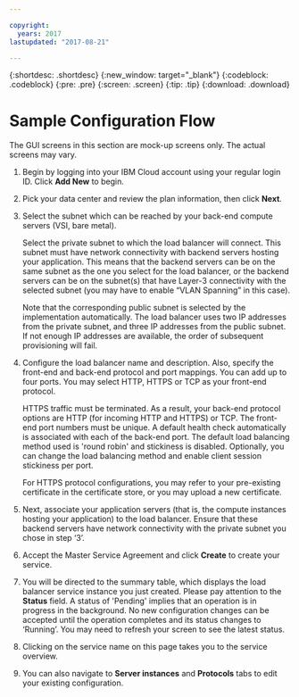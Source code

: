 ```yaml
---

copyright:
  years: 2017
lastupdated: "2017-08-21"

---
```


{:shortdesc: .shortdesc}
{:new_window: target="_blank"}
{:codeblock: .codeblock}
{:pre: .pre}
{:screen: .screen}
{:tip: .tip}
{:download: .download}

# Sample Configuration Flow
The GUI screens in this section are mock-up screens only. The actual screens may vary. 

1. Begin by logging into your IBM Cloud account using your regular login ID. Click **Add New** to begin.

2. Pick your data center and review the plan information, then click **Next**. 

3. Select the subnet which can be reached by your back-end compute servers (VSI, bare metal).

	Select the private subnet to which the load balancer will connect. This subnet must have network connectivity with backend servers hosting your application. This means that the backend servers can be on the same subnet as the one you select for the load balancer, or the backend servers can be on the subnet(s) that have Layer-3 connectivity with the selected subnet (you may have to enable “VLAN Spanning” in this case). 
	
	Note that the corresponding public subnet is selected by the implementation automatically. The load balancer uses two IP addresses from the private subnet, and three IP addresses from the public subnet. If not enough IP addresses are available, the order of subsequent provisioning will fail.
	
4. Configure the load balancer name and description. Also, specify the front-end and back-end protocol and port mappings. You can add up to four ports. You may select HTTP, HTTPS or TCP as your front-end protocol. 

	HTTPS traffic must be terminated. As a result, your back-end protocol options are HTTP (for incoming HTTP and HTTPS) or TCP. The front-end port numbers must be unique. A default health check automatically is associated with each of the back-end port. The default load balancing method used is 'round robin' and stickiness is disabled. Optionally, you can change the load balancing method and enable client session stickiness per port.

	For HTTPS protocol configurations, you may refer to your pre-existing certificate in the certificate store, or you may upload a new certificate.

5. Next, associate your application servers (that is, the compute instances hosting your application) to the load balancer. Ensure that these backend servers have network connectivity with the private subnet you chose in step ‘3’.

6. Accept the Master Service Agreement and click **Create** to create your service.

7. You will be directed to the summary table, which displays the load balancer service instance you just created. Please pay attention to the **Status** field. A status of 'Pending' implies that an operation is in progress in the background. No new configuration changes can be accepted until the operation completes and its status changes to ‘Running’. You may need to refresh your screen to see the latest status.
 
8. Clicking on the service name on this page takes you to the service overview. 
	
9. You can also navigate to **Server instances** and **Protocols** tabs to edit your existing configuration.
